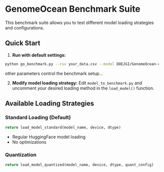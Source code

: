 # GenomeOcean Benchmark Suite

This benchmark suite allows you to test different model loading strategies and configurations.

## Quick Start

1. **Run with default settings:**
```bash
python go_benchmark.py --csv your_data.csv --model DOEJGI/GenomeOcean-4B ...
```
other parameters control the benchmark setup...

2. **Modify model loading strategy:**
Edit `model_to_benchmark.py` and uncomment your desired loading method in the `load_model()` function.

## Available Loading Strategies

### Standard Loading (Default)
```python
return load_model_standard(model_name, device, dtype)
```
- Regular HuggingFace model loading
- No optimizations

### Quantization
```python
return load_model_quantized(model_name, device, dtype, quant_config)
```
